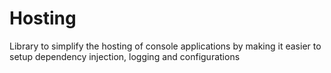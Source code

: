 # Hosting
Library to simplify the hosting of console applications by making it easier to setup dependency injection, logging and configurations
